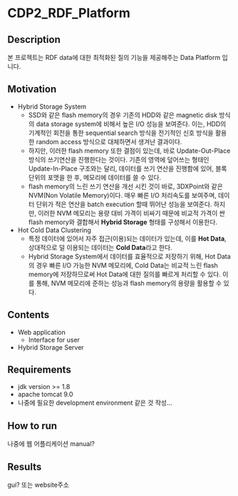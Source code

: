 # CDP2_RDF_Platform

## Description
본 프로젝트는 RDF data에 대한 최적화된 질의 기능을 제공해주는 Data Platform 입니다. 

## Motivation
- Hybrid Storage System
    - SSD와 같은 flash memory의 경우 기존의 HDD와 같은 magnetic disk 방식의 data storage system에 비해서 높은 I/O 성능을 보여준다. 이는, HDD의 기계적인 회전을 통한 sequential search 방식을 전기적인 신호 방식을 활용한 random access 방식으로 대체하면서 생겨난 결과이다.
    - 하지만, 이러한 flash memory 또한 결점이 있는데, 바로 Update-Out-Place 방식의 쓰기연산을 진행한다는 것이다. 기존의 영역에 덮어쓰는 형태인 Update-In-Place 구조와는 달리, 데이터를 쓰기 연산을 진행함에 있어, 블록 단위의 포맷을 한 후, 메모리에 데이터를 쓸 수 있다.
    - flash memory의 느린 쓰기 연산을 개선 시킨 것이 바로, 3DXPoint와 같은 NVM(Non Volatile Memory)이다. 매우 빠른 I/O 처리속도를 보여주며, 데이터 단위가 적은 연산을 batch execution 할때 뛰어난 성능을 보여준다. 하지만, 이러한 NVM 메모리는 용량 대비 가격이 비싸기 때문에 비교적 가격이 싼 flash memory와 결합해서 **Hybrid Storage** 형태를 구성해서 이용한다.
- Hot Cold Data Clustering
    - 특정 데이터에 있어서 자주 접근(이용)되는 데이터가 있는데, 이를 **Hot Data**, 상대적으로 덜 이용되는 데이터는 **Cold Data**라고 한다.
    - Hybrid Storage System에서 데이터를 효율적으로 저장하기 위해, Hot Data의 경우 빠른 I/O 가능한 NVM 메모리에, Cold Data는 비교적 느린 flash memory에 저장하므로써 Hot Data에 대한 질의를 빠르게 처리할 수 있다. 이를 통해, NVM 메모리에 준하는 성능과 flash memory의 용량을 활용할 수 있다.

## Contents 
- Web application
    - Interface for user
- Hybrid Storage Server


## Requirements
- jdk version >= 1.8
- apache tomcat 9.0
- 나중에 필요한 development environment 같은 것 작성...

## How to run
나중에 웹 어플리케이션 manual?
## Results
gui? 또는 website주소

 
